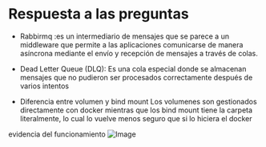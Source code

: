 # Respuesta a las preguntas
- Rabbirmq :es un intermediario de mensajes que se parece a un middleware que permite a las aplicaciones comunicarse de manera asíncrona mediante el envío y recepción de mensajes a través de colas.

- Dead Letter Queue (DLQ):
Es una cola especial donde se almacenan mensajes que no pudieron ser procesados correctamente después de varios intentos

- Diferencia entre volumen y bind mount
Los volumenes son gestionados directamente con docker mientras que los bind mount tiene la carpeta literalmente, lo cual lo vuelve menos seguro que si lo hiciera el docker

evidencia del funcionamiento
![Image](https://github.com/user-attachments/assets/46225824-e5fb-4f98-b59d-5c1131ee1d61)
